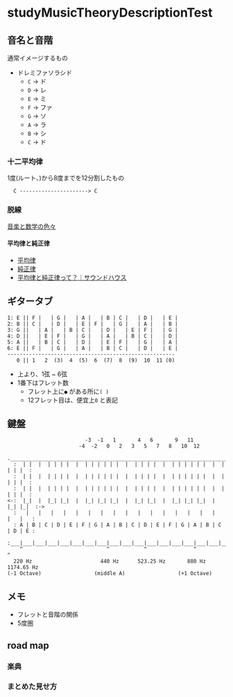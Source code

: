 # studyMusicTheoryDescriptionTest

## 音名と音階

通常イメージするもの

- ドレミファソラシド
  - `C` -> ド
  - `D` -> レ
  - `E` -> ミ
  - `F` -> ファ
  - `G` -> ソ
  - `A` -> ラ
  - `B` -> シ
  - `C` -> ド

### 十二平均律

1度(ルート、)から8度までを12分割したもの

```
  C ----------------------> C
```

### 脱線

[音楽と数学の色々](https://gakuen.gifu-net.ed.jp/~contents/museum/music/page52_0.html#MUS_INDEX)

#### 平均律と純正律

- [平均律](https://ja.m.wikipedia.org/wiki/平均律)
- [純正律](https://ja.m.wikipedia.org/wiki/純正律)
- [平均律と純正律って？｜サウンドハウス](https://www.soundhouse.co.jp/contents/staff-blog/index?post=499)



## ギタータブ

```
1: E || F |   | G |   | A |   | B | C |   | D |   | E |
2: B || C |   | D |   | E | F |   | G |   | A |   | B |
3: G ||   | A |   | B | C |   | D |   | E | F |   | G |
4: D ||   | E | F |   | G |   | A |   | B | C |   | D |
5: A ||   | B | C |   | D |   | E | F |   | G |   | A |
6: E || F |   | G |   | A |   | B | C |   | D |   | E |
------------------------------------------------------
   0 || 1   2  (3)  4  (5)  6  (7)  8  (9)  10  11 (0)
```

- 上より、1弦 ~ 6弦
- 1番下はフレット数
  - フレット上に`●` がある所に`( )`
  - 12フレット目は、便宜上`0` と表記



## 鍵盤

```
                         -3  -1   1       4   6       9   11
                       -4  -2   0   2   3   5   7   8   10  12
  .___________________________________________________________________________.
  :  | |  |  | | | |  |  | | | | | |  |  | | | |  |  | | | | | |  |  | | | |  :
  :  | |  |  | | | |  |  | | | | | |  |  | | | |  |  | | | | | |  |  | | | |  :
  :  | |  |  | | | |  |  | | | | | |  |  | | | |  |  | | | | | |  |  | | | |  :
<-:  |_|  |  |_| |_|  |  |_| |_| |_|  |  |_| |_|  |  |_| |_| |_|  |  |_| |_|  :->
  :   |   |   |   |   |   |   |   |   |   |   |   |   |   |   |   |   |   |   :
  : A | B | C | D | E | F | G | A | B | C | D | E | F | G | A | B | C | D | E :
  :___|___|___|___|___|___|___|___|___|___|___|___|___|___|___|___|___|___|___:
    ^                           ^           ^               ^           ^
  220 Hz                      440 Hz      523.25 Hz       880 Hz     1174.65 Hz
(-1 Octave)                 (middle A)                 (+1 Octave)

```

## メモ

- フレットと音階の関係
- 5度圏



## road map

### 楽典

### まとめた見せ方
